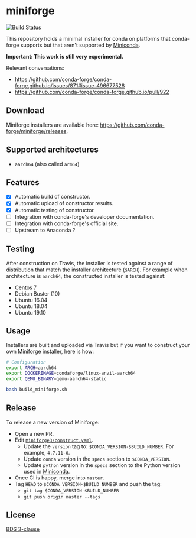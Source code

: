 # miniforge
[![Build Status](https://travis-ci.org/conda-forge/miniforge.svg?branch=master)](https://travis-ci.org/conda-forge/miniforge)

This repository holds a minimal installer for conda on platforms that conda-forge supports but that aren't supported by [Miniconda](https://docs.conda.io/en/latest/miniconda.html).

**Important: This work is still very experimental.**

Relevant conversations:

- https://github.com/conda-forge/conda-forge.github.io/issues/871#issue-496677528
- https://github.com/conda-forge/conda-forge.github.io/pull/922

## Download

Miniforge installers are available here: https://github.com/conda-forge/miniforge/releases.

## Supported architectures

- `aarch64` (also called `arm64`)

## Features

- [X] Automatic build of constructor.
- [X] Automatic upload of constructor results.
- [X] Automatic testing of constructor.
- [ ] Integration with conda-forge's developer documentation.
- [ ] Integration with conda-forge's official site.
- [ ] Upstream to Anaconda ?

## Testing

After construction on Travis, the installer is tested against a range of distribution that match the installer architecture (`$ARCH`). For example when architecture is `aarch64`, the constructed installer is tested against:

- Centos 7
- Debian Buster (10)
- Ubuntu 16.04
- Ubuntu 18.04
- Ubuntu 19.10

## Usage

Installers are built and uploaded via Travis but if you want to construct your own Miniforge installer, here is how:

```bash
# Configuration
export ARCH=aarch64
export DOCKERIMAGE=condaforge/linux-anvil-aarch64
export QEMU_BINARY=qemu-aarch64-static

bash build_miniforge.sh
```

## Release

To release a new version of Miniforge:

- Open a new PR.
- Edit [`Miniforge3/construct.yaml`](./Miniforge3/construct.yaml).
  - Update the `version` tag to: `$CONDA_VERSION-$BUILD_NUMBER`. For example, `4.7.11-0`.
  - Update `conda` version in the `specs` section to `$CONDA_VERSION`.
  - Update `python` version in the `specs` section to the Python version used in [Miniconda](https://repo.anaconda.com/miniconda/).
- Once CI is happy, merge into `master`.
- Tag `HEAD` to `$CONDA_VERSION-$BUILD_NUMBER` and push the tag:
  - `git tag $CONDA_VERSION-$BUILD_NUMBER`
  - `git push origin master --tags`

## License

[BDS 3-clause](./LICENSE)
